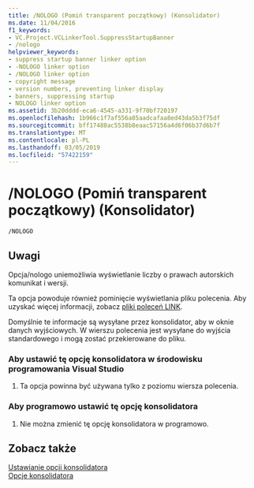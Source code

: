 ```yaml
---
title: /NOLOGO (Pomiń transparent początkowy) (Konsolidator)
ms.date: 11/04/2016
f1_keywords:
- VC.Project.VCLinkerTool.SuppressStartupBanner
- /nologo
helpviewer_keywords:
- suppress startup banner linker option
- -NOLOGO linker option
- /NOLOGO linker option
- copyright message
- version numbers, preventing linker display
- banners, suppressing startup
- NOLOGO linker option
ms.assetid: 3b20dddd-eca6-4545-a331-9f70bf720197
ms.openlocfilehash: 1b966c1f7af556a85aadcafaa8ed43da5b3f75df
ms.sourcegitcommit: bff17488ac5538b8eaac57156a4d6f06b37d6b7f
ms.translationtype: MT
ms.contentlocale: pl-PL
ms.lasthandoff: 03/05/2019
ms.locfileid: "57422159"
---
```

# <a name="nologo-suppress-startup-banner-linker"></a>/NOLOGO (Pomiń transparent początkowy) (Konsolidator)

```
/NOLOGO
```

## <a name="remarks"></a>Uwagi

Opcja/nologo uniemożliwia wyświetlanie liczby o prawach autorskich komunikat i wersji.

Ta opcja powoduje również pominięcie wyświetlania pliku polecenia. Aby uzyskać więcej informacji, zobacz [pliki poleceń LINK](../../build/reference/link-command-files.md).

Domyślnie te informacje są wysyłane przez konsolidator, aby w oknie danych wyjściowych. W wierszu polecenia jest wysyłane do wyjścia standardowego i mogą zostać przekierowane do pliku.

### <a name="to-set-this-linker-option-in-the-visual-studio-development-environment"></a>Aby ustawić tę opcję konsolidatora w środowisku programowania Visual Studio

1. Ta opcja powinna być używana tylko z poziomu wiersza polecenia.

### <a name="to-set-this-linker-option-programmatically"></a>Aby programowo ustawić tę opcję konsolidatora

1. Nie można zmienić tę opcję konsolidatora w programowo.

## <a name="see-also"></a>Zobacz także

[Ustawianie opcji konsolidatora](../../build/reference/setting-linker-options.md)<br/>
[Opcje konsolidatora](../../build/reference/linker-options.md)
